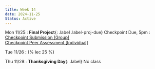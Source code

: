 ```yaml
---
title: Week 14
date: 2024-11-25
Status: Active
---
```


Mon 11/25
:  **Final Project**{: .label .label-proj-due} Checkpoint Due, 5pm
    : [Checkpoint Submission [Group]][fp_repo_checkpoint] <br> [Checkpoint Peer Assessment [Individual]][fp_gradescope_checkpoint]

[fp_repo_checkpoint]: https://www.gradescope.com/courses/835949/assignments/5331860
[fp_gradescope_checkpoint]: https://www.gradescope.com/courses/835949/assignments/5332076

Tue 11/26
: {% lec 25 %}

Thu 11/28
: **Thanksgiving Day**{: .label} No class
